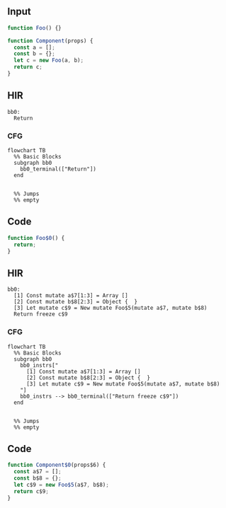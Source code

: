 
## Input

```javascript
function Foo() {}

function Component(props) {
  const a = [];
  const b = {};
  let c = new Foo(a, b);
  return c;
}

```

## HIR

```
bb0:
  Return
```

### CFG

```mermaid
flowchart TB
  %% Basic Blocks
  subgraph bb0
    bb0_terminal(["Return"])  
  end
  

  %% Jumps
  %% empty
```

## Code

```javascript
function Foo$0() {
  return;
}

```
## HIR

```
bb0:
  [1] Const mutate a$7[1:3] = Array []
  [2] Const mutate b$8[2:3] = Object {  }
  [3] Let mutate c$9 = New mutate Foo$5(mutate a$7, mutate b$8)
  Return freeze c$9
```

### CFG

```mermaid
flowchart TB
  %% Basic Blocks
  subgraph bb0
    bb0_instrs["
      [1] Const mutate a$7[1:3] = Array []
      [2] Const mutate b$8[2:3] = Object {  }
      [3] Let mutate c$9 = New mutate Foo$5(mutate a$7, mutate b$8)  
    "]    
    bb0_instrs --> bb0_terminal(["Return freeze c$9"])  
  end
  

  %% Jumps
  %% empty
```

## Code

```javascript
function Component$0(props$6) {
  const a$7 = [];
  const b$8 = {};
  let c$9 = new Foo$5(a$7, b$8);
  return c$9;
}

```
      